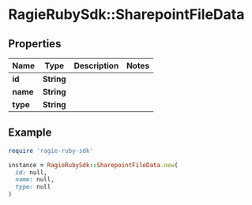 # RagieRubySdk::SharepointFileData

## Properties

| Name | Type | Description | Notes |
| ---- | ---- | ----------- | ----- |
| **id** | **String** |  |  |
| **name** | **String** |  |  |
| **type** | **String** |  |  |

## Example

```ruby
require 'ragie-ruby-sdk'

instance = RagieRubySdk::SharepointFileData.new(
  id: null,
  name: null,
  type: null
)
```


